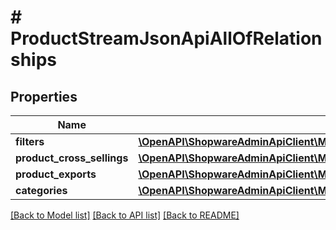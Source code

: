 # # ProductStreamJsonApiAllOfRelationships

## Properties

Name | Type | Description | Notes
------------ | ------------- | ------------- | -------------
**filters** | [**\OpenAPI\ShopwareAdminApiClient\Model\ProductStreamJsonApiAllOfRelationshipsFilters**](ProductStreamJsonApiAllOfRelationshipsFilters.md) |  | [optional]
**product_cross_sellings** | [**\OpenAPI\ShopwareAdminApiClient\Model\ProductStreamJsonApiAllOfRelationshipsProductCrossSellings**](ProductStreamJsonApiAllOfRelationshipsProductCrossSellings.md) |  | [optional]
**product_exports** | [**\OpenAPI\ShopwareAdminApiClient\Model\ProductStreamJsonApiAllOfRelationshipsProductExports**](ProductStreamJsonApiAllOfRelationshipsProductExports.md) |  | [optional]
**categories** | [**\OpenAPI\ShopwareAdminApiClient\Model\ProductStreamJsonApiAllOfRelationshipsCategories**](ProductStreamJsonApiAllOfRelationshipsCategories.md) |  | [optional]

[[Back to Model list]](../../README.md#models) [[Back to API list]](../../README.md#endpoints) [[Back to README]](../../README.md)
